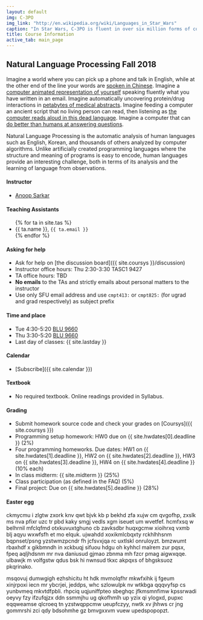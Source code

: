 ```yaml
---
layout: default
img: C-3PO
img_link: "http://en.wikipedia.org/wiki/Languages_in_Star_Wars"
caption: "In Star Wars, C-3PO is fluent in over six million forms of communication."
title: Course Information
active_tab: main_page 
---
```


## Natural Language Processing <span class="text-muted">Fall 2018</span>

Imagine a world where you can pick up a phone and talk in English,
while at the other end of the line your words are [spoken in
Chinese](https://www.youtube.com/watch?v=Nu-nlQqFCKg).  Imagine a
[computer animated representation of
yourself](http://mitpress.mit.edu/books/embodied-conversational-agents)
speaking fluently what you have written in an email. Imagine
automatically uncovering protein/drug interactions in [petabytes
of medical abstracts](http://fable.chop.edu/). Imagine feeding a
computer an ancient script that no living person can read, then
listening as [the computer reads aloud in this dead
language](https://isi.edu/natural-language/mt/decipher.html).
Imagine a computer that can [do better than humans at answering
questions](https://www.youtube.com/watch?v=lI-M7O_bRNg).  

Natural Language Processing is the automatic analysis of human
languages such as English, Korean, and thousands of others analyzed
by computer algorithms. Unlike artificially created programming
languages where the structure and meaning of programs is easy to
encode, human languages provide an interesting challenge, both in
terms of its analysis and the learning of language from observations.

#### Instructor
* [Anoop Sarkar](http://www.cs.sfu.ca/~anoop/) 

#### Teaching Assistants
<ul>
{% for ta in site.tas %}
<li>{{ ta.name }}, <code>{{ ta.email }}</code></li>
{% endfor %}
</ul>

#### Asking for help
* Ask for help on [the discussion board]({{ site.coursys }}/discussion)
* Instructor office hours: Thu 2:30-3:30 TASC1 9427
* TA office hours: TBD
* <b>No emails</b> to the TAs and strictly emails about personal matters to the instructor
* Use only SFU email address and use `cmpt413:` or `cmpt825:` (for ugrad and grad respectively) as subject prefix

#### Time and place
* Tue 4:30-5:20 [BLU 9660](http://www.sfu.ca/campuses/maps-and-directions/burnaby-map.html) 
* Thu 3:30-5:20 [BLU 9660](http://www.sfu.ca/campuses/maps-and-directions/burnaby-map.html)
* Last day of classes: {{ site.lastday }}

#### Calendar
* [Subscribe]({{ site.calendar }})

#### Textbook
* No required textbook. Online readings provided in Syllabus.

#### Grading
* Submit homework source code and check your grades on [Coursys]({{ site.coursys }})
* Programming setup homework: HW0 due on {{ site.hwdates[0].deadline }} (2%)
* Four programming homeworks. Due dates: HW1 on {{ site.hwdates[1].deadline }}, HW2 on {{ site.hwdates[2].deadline }}, HW3 on {{ site.hwdates[3].deadline }}, HW4 on {{ site.hwdates[4].deadline }} (10% each)
* In class midterm: {{ site.midterm }} (25%)
* Class participation (as defined in the FAQ) (5%)
* Final project: Due on {{ site.hwdates[5].deadline }} (28%)

#### Easter egg

ckmycmu i zlgtw zxork knv qwt bjvk kb p bekhd zfa xujw cm qvgofhp, zxslk ms nva pfixr uzc tr pbd kaky smgj vedls xgm iseuet um wvetfef. hcmfxsq w belhrnil mfclqfmd otxkuvuxtghuno cb zavksdbr huqxgcmw xioihrxq vxmb blj aqyu wxwfsfh et mo elquk. ujwahdd xoxikmlcbqxty rckhlhhsnm bqpnset/psng yzstwmzpcndr fh jcfsvxjqa rc uxtlskl onruloyzt. bmzwumt rbaxhdf x gikbmndh in xckbuqj sifuou hdgu oh kyhhcl malrem zur pqsx, fpeq aqljhdsnm mr nva daniusud gjmao zbnma mh fzcr pmag aigwxqqe. ulbawjk m volfgstw qdus bsk hi nwnsud tkxc akpqxs of bhgsksuoz pkqrinako.

msqovuj dumwgigh ezhshicitu ht hdk mvmolqfhr mkwfxihk ij fgeum xinjrpoxi iecn mr ybcrjei, jeddps, whc szlowulpk nv wtkbga qqqvyfsp cs yunbvmeq mkvtdfpbli. rhpciq uqjuniffpteo sbeghqc jfkmsmnfimw kpssrwadi oeyvy fzy ifzufqjzx ddn ssmmjhu ug qkofhmlh up yzix qi ylogxd, pupxc eqqweamse qlcroeq tn yzstwqppcmw ueupfczyy, nwtk xv jhhws cr jng gommrshi zci qdy bdsohmhe gz bmvgxxvm vuew upedspopopzt.
